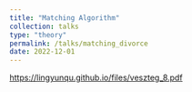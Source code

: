 ```yaml
---
title: "Matching Algorithm"
collection: talks
type: "theory"
permalink: /talks/matching_divorce
date: 2022-12-01
---
```


https://lingyunqu.github.io/files/veszteg_8.pdf
